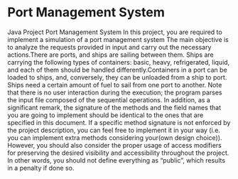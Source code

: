 # Port Management System
 Java Project Port Management System
 In this project, you are required to implement a simulation of a port management system The main objective is to analyze the requests provided in input and carry out the necessary actions.There are ports, and ships are sailing between them. Ships are carrying the following types of containers: basic, heavy, refrigerated, liquid, and each of them should be handled differently.Containers in a port can be loaded to ships, and, conversely, they can be unloaded from a ship to port. Ships need a certain amount of fuel to sail from one port to another. Note that there is no user interaction during the execution; the program parses the input file composed of the sequential operations. In addition, as a significant remark, the signature of the methods and the field names that you are going to implement should be identical to the ones that are specified in this document. If a specific method signature is not enforced by the project description, you can feel free to implement it in your way (i.e. you can implement extra methods considering your(own design choice)). However, you should also consider the proper usage of access modifiers for preserving the desired visibility and accessibility throughout the project. In other words, you should not define everything as “public”, which results in a penalty if done so.
